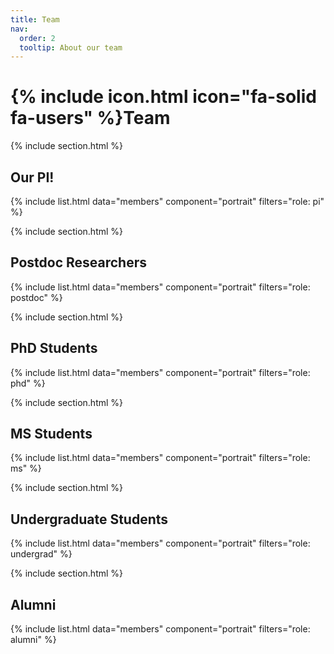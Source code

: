 ```yaml
---
title: Team
nav:
  order: 2
  tooltip: About our team
---
```


# {% include icon.html icon="fa-solid fa-users" %}Team

{% include section.html %}

## Our PI!

{% include list.html data="members" component="portrait" filters="role: pi" %}

{% include section.html %}

## Postdoc Researchers

{% include list.html data="members" component="portrait" filters="role: postdoc" %}

{% include section.html %}

## PhD Students

{% include list.html data="members" component="portrait" filters="role: phd" %}

{% include section.html %}

## MS Students

{% include list.html data="members" component="portrait" filters="role: ms" %}

{% include section.html %}

## Undergraduate Students

{% include list.html data="members" component="portrait" filters="role: undergrad" %}

{% include section.html %}

## Alumni

{% include list.html data="members" component="portrait" filters="role: alumni" %}
